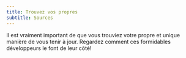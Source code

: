 ```yaml
---
title: Trouvez vos propres
subtitle: Sources
---
```


Il est vraiment important de que vous trouviez votre propre et unique manière de vous tenir à jour. Regardez comment ces formidables développeurs le font de leur côté!
